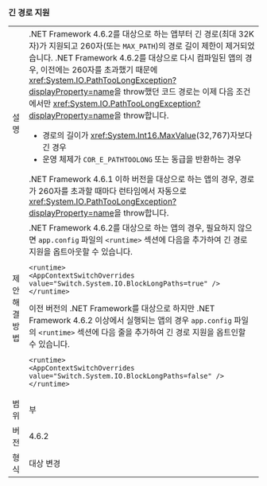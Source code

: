 ### <a name="long-path-support"></a>긴 경로 지원

|   |   |
|---|---|
|설명|.NET Framework 4.6.2를 대상으로 하는 앱부터 긴 경로(최대 32K자)가 지원되고 260자(또는 <code>MAX_PATH</code>)의 경로 길이 제한이 제거되었습니다. .NET Framework 4.6.2를 대상으로 다시 컴파일된 앱의 경우, 이전에는 260자를 초과했기 때문에 <xref:System.IO.PathTooLongException?displayProperty=name>을 throw했던 코드 경로는 이제 다음 조건에서만 <xref:System.IO.PathTooLongException?displayProperty=name>을 throw합니다.<ul><li>경로의 길이가 <xref:System.Int16.MaxValue>(32,767)자보다 긴 경우</li><li>운영 체제가 <code>COR_E_PATHTOOLONG</code> 또는 동급을 반환하는 경우</li></ul>.NET Framework 4.6.1 이하 버전을 대상으로 하는 앱의 경우, 경로가 260자를 초과할 때마다 런타임에서 자동으로 <xref:System.IO.PathTooLongException?displayProperty=name>을 throw합니다.|
|제안 해결 방법|.NET Framework 4.6.2를 대상으로 하는 앱의 경우, 필요하지 않으면 <code>app.config</code> 파일의 <code>&lt;runtime&gt;</code> 섹션에 다음을 추가하여 긴 경로 지원을 옵트아웃할 수 있습니다.<pre><code class="language-xml">&lt;runtime&gt;&#13;&#10;&lt;AppContextSwitchOverrides value=&quot;Switch.System.IO.BlockLongPaths=true&quot; /&gt;&#13;&#10;&lt;/runtime&gt;&#13;&#10;</code></pre>이전 버전의 .NET Framework를 대상으로 하지만 .NET Framework 4.6.2 이상에서 실행되는 앱의 경우 <code>app.config</code> 파일의 <code>&lt;runtime&gt;</code> 섹션에 다음 줄을 추가하여 긴 경로 지원을 옵트인할 수 있습니다.<pre><code class="language-xml">&lt;runtime&gt;&#13;&#10;&lt;AppContextSwitchOverrides value=&quot;Switch.System.IO.BlockLongPaths=false&quot; /&gt;&#13;&#10;&lt;/runtime&gt;&#13;&#10;</code></pre>|
|범위|부|
|버전|4.6.2|
|형식|대상 변경|

